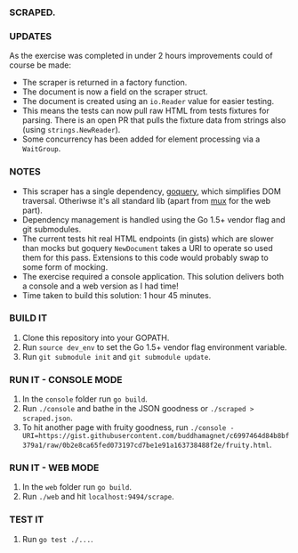### SCRAPED.

### UPDATES

As the exercise was completed in under 2 hours improvements could of course be made:

* The scraper is returned in a factory function.
* The document is now a field on the scraper struct.
* The document is created using an ```io.Reader``` value for easier testing.
* This means the tests can now pull raw HTML from tests fixtures for parsing. There is an open PR that pulls the fixture data from strings also (using ```strings.NewReader```).
* Some concurrency has been added for element processing via a ```WaitGroup```.

### NOTES

* This scraper has a single dependency, [goquery](http://github.com/PuerkitoBio/goquery), which simplifies DOM traversal. Otheriwse it's all standard lib (apart from [mux](http://github.com/gorilla/mux) for the web part).
* Dependency management is handled using the Go 1.5+ vendor flag
and git submodules.
* The current tests hit real HTML endpoints (in gists) which are
slower than mocks but goquery ```NewDocument``` takes a URI to operate so used them for this pass. Extensions to this code would
probably swap to some form of mocking.
* The exercise required a console application. This solution delivers both a console and a web version as I had time!
* Time taken to build this solution: 1 hour 45 minutes.

### BUILD IT

1. Clone this repository into your GOPATH.
2. Run ```source dev_env``` to set the Go 1.5+ vendor flag environment variable.
3. Run ```git submodule init``` and ```git submodule update```.

### RUN IT - CONSOLE MODE

1. In the ```console``` folder run ```go build```.
2. Run ```./console``` and bathe in the JSON goodness or ```./scraped > scraped.json```.
3. To hit another page with fruity goodness, run ```./console -URI=https://gist.githubusercontent.com/buddhamagnet/c6997464d84b8bf379a1/raw/0b2e8ca65fed073197cd7be1e91a163738488f2e/fruity.html```.

### RUN IT - WEB MODE

1. In the ```web``` folder run ```go build```.
2. Run ```./web``` and hit ```localhost:9494/scrape```.

### TEST IT

1. Run ```go test ./...```.
